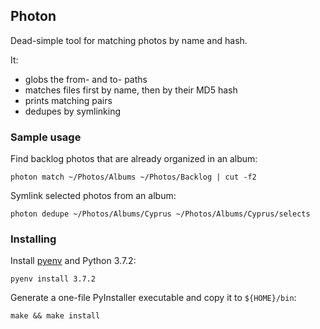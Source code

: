 ## Photon

Dead-simple tool for matching photos by name and hash.

It:

* globs the from- and to- paths
* matches files first by name, then by their MD5 hash
* prints matching pairs
* dedupes by symlinking

### Sample usage

Find backlog photos that are already organized in an album:

```
photon match ~/Photos/Albums ~/Photos/Backlog | cut -f2
```

Symlink selected photos from an album:

```
photon dedupe ~/Photos/Albums/Cyprus ~/Photos/Albums/Cyprus/selects
```

### Installing

Install [pyenv](https://github.com/pyenv/pyenv#installation) and Python 3.7.2:

```
pyenv install 3.7.2
```

Generate a one-file PyInstaller executable and copy it to `${HOME}/bin`:

```
make && make install
```
